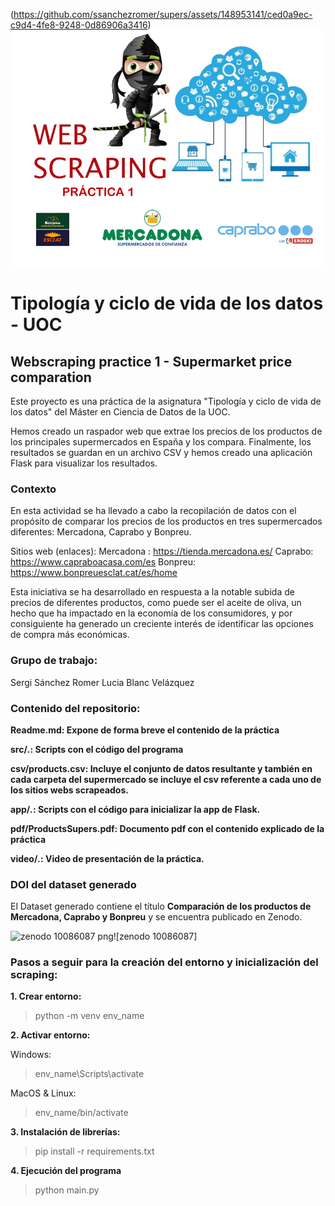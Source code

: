 
(https://github.com/ssanchezromer/supers/assets/148953141/ced0a9ec-c9d4-4fe8-9248-0d86906a3416)![Header](/app/static/imagen_cabecera.png)

# Tipología y ciclo de vida de los datos - UOC
## Webscraping practice 1 - Supermarket price comparation
Este proyecto es una práctica de la asignatura "Tipología y ciclo de vida de los datos" del Máster en Ciencia de Datos de la UOC.

Hemos creado un raspador web que extrae los precios de los productos de los principales supermercados en España y los compara.
Finalmente, los resultados se guardan en un archivo CSV y hemos creado una aplicación Flask para visualizar los resultados.

### Contexto
En esta actividad se ha llevado a cabo la recopilación de datos con el propósito de comparar los precios de los productos en tres supermercados diferentes: Mercadona, Caprabo y Bonpreu. 

Sitios web (enlaces):
Mercadona : https://tienda.mercadona.es/ 
Caprabo: https://www.capraboacasa.com/es 
Bonpreu: https://www.bonpreuesclat.cat/es/home 

Esta iniciativa se ha desarrollado en respuesta a la notable subida de precios de diferentes productos, como puede ser el aceite de oliva, un hecho que ha impactado en la economía de los consumidores, y por consiguiente ha generado un creciente interés de identificar las opciones de compra más económicas. 

### Grupo de trabajo: 

Sergi Sánchez Romer
Lucia Blanc Velázquez


### Contenido del repositorio:

**Readme.md: Expone de forma breve el contenido de la práctica**

**src/*.*: Scripts con el código del programa**

**csv/products.csv: Incluye el conjunto de datos resultante y también en cada carpeta del supermercado se incluye el csv referente a cada uno de los sitios webs scrapeados.**

**app/*.*: Scripts con el código para inicializar la app de Flask.**

**pdf/ProductsSupers.pdf: Documento pdf con el contenido explicado de la práctica**

**video/*.*: Video de presentación de la práctica.**



### DOI del dataset generado
El Dataset generado contiene el título **Comparación de los productos de Mercadona, Caprabo y Bonpreu** y se encuentra publicado en Zenodo. 

![zenodo 10086087 png](https://github.com/ssanchezromer/supers/assets/148953141/56f8f9f2-c2c9-4e00-b5ab-aa44bda9af12)![zenodo 10086087]


### Pasos a seguir para la creación del entorno y inicialización del scraping: 
**1. Crear entorno:**

> python -m venv env_name

**2. Activar entorno:**

  Windows:
  
> env_name\Scripts\activate

  MacOS & Linux:

> env_name/bin/activate

**3. Instalación de librerías:**

> pip install -r requirements.txt

**4. Ejecución del programa**

> python main.py
